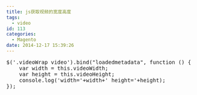 ```yaml
---
title: js获取视频的宽度高度
tags:
  - video
id: 113
categories:
  - Magento
date: 2014-12-17 15:39:26
---
```


<pre class="lang:js decode:true   ">$('.videoWrap video').bind("loadedmetadata", function () {
    var width = this.videoWidth;
    var height = this.videoHeight;
    console.log('width='+width+' height='+height);
});</pre>
&nbsp;